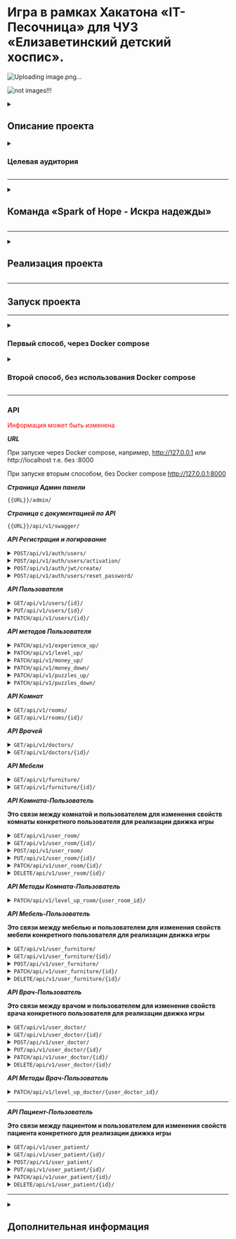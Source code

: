 # Игра в рамках Хакатона «IT-Песочница» для ЧУЗ «Елизаветинский детский хоспис».
![Uploading image.png…]()

![not images!!!](foto_for_readme/logo.jpg)

<details>
<summary>

## Описание проекта

</summary>

### Требования

***Текст***

</details>

<details>
<summary>

### Целевая аудитория

</summary>

___


*Текс.*


</details>

___
<details>
<summary>

## Команда «Spark of Hope - Искра надежды»

</summary>

| №  | ФИО                  | Должность                              | Никнейм в телеграмме  | Ссылка на проекты                   |
|----|----------------------|----------------------------------------|-----------------------|-------------------------------------|
| 1  | Михаил Кирсанов      | Тимлид                                 | @MichaelKirss         | https://github.com/MichaelKirss     |
| 2  | Мария Дранникова     | UX / UI дизайнер                       | @tonivvi              |                                     |
| 3  | Кирилл Руденко       | UX / UI дизайнер                       | @kiryarud88           |                                     |
| 4  | Мочалова Анастасия   | UX / UI дизайнер                       | @nas_mochalova        |                                     |
| 5  | Татьяна Колегаева    | UX / UI дизайнер                       | @Pozazik              |                                     |
| 6  | Дягилева Анастасия   | UX / UI дизайнер, Графический дизайнер | @AnastasiyaDyagileva  |                                     |
| 7  | Александра Кузнецова | Графический дизайнер                   | @whitegrom            |                                     |
| 8  | Анастасия Куликова   | Графический дизайнер                   | @minaychenkoa         |                                     |
| 9  | Анна Ворошилова      | Графический дизайнер                   | @Annett0552           |                                     |
| 10 | Пилипон Юлия         | Графический дизайнер                   | @ZulusY               |                                     |
| 11 | Ветошкина Светлана   | Графический дизайнер                   | @vetoshkina_s         |                                     |
| 12 | Наталия Кустова      | Графический дизайнер                   | @Talimor              |                                     |
| 13 | Алина Мишнина        | Motion design                          | @mishmalina           |                                     |
| 14 | Михайлина Кира       | Интернет-маркетолог                    | @G_Mih                |                                     |
| 15 | Елена Пчельникова    | Продакт менеджер                       | @Elena_Pchelnikova    |                                     |
| 16 | Кудрякова Виктория   | Режиссер видеомонтажа                  | @vikiklos12           |                                     |
| 17 | Надежда Пачина       | Data Scince                            | @NadezdaPachina       | https://github.com/NadezdaNN        |
| 18 | Абрашов Андрей       | Data Scince                            | @Axewyl               |                                     |
| 19 | Коковин Георгий      | Data Scientist/Analyst                 | @jirimorionow973      |                                     |
| 20 | Альберт Петцольд     | Аналитик данных                        | @palbert1984          |                                     |
| 21 | Марина Лунева        | Аналитик данных                        | @MarinaVLuneva        |                                     |
| 22 | Роман Поспелов       | Пентестер                              | @Riman93              |                                     |
| 23 | Журавлёва Елена      | Ручное тестирование                    | @EKB_Elena_Zhuravleva |                                     |
| 24 | Светлана Федотова    | Ручное тестирование                    | @ImGoldilocks         |                                     |
| 25 | Антон Зайцев         | Backend разработчик (Python)           | @BlackMarvel          | https://github.com/Hashtagich       |
| 26 | Нияз Минникаев       | Backend разработчик (Python)           | @Akviro               | https://github.com/Akvir1stone      |
| 27 | Калинкин Константин  | Backend разработчик (Python)           | @Lord_tech0110        | https://github.com/Konstantin-sama  |
| 28 | Тимур Абдулин        | Backend разработчик (GO)               | @Timurka_223          | https://github.com/Timur965         |
| 29 | Руслан Гадельшин     | Android-разработчик                    | @roxoluz              | https://github.com/GRuslan53        |
| 30 | Вадим Рогов          | Java-разработчик                       | @Diego0686            | https://github.com/VadimRogov       |
| 31 | Иван Корольков       | Frontend разработчик                   | @biorival             | https://github.com/bioRival         |
| 32 | Андрей Батан         | Frontend разработчик                   | @Andrei_Batan         | https://github.com/BatanAndrei      |
| 33 | Мейрамбек Мухтаров   |                                        | @                     |                                     |
| 34 | Юлия Соколова        |                                        | @                     |                                     |
| 36 | Болдырев Дмитрий     |                                        | @                     |                                     |
| 36 | Плаксий Вероника     |                                        | @                     |                                     |
| 37 | Яна Алексеева        |                                        | @                     |                                     |
| 38 | Алексей Григоренко   |                                        | @                     |                                     |

</details>

___
<details>
<summary>

## Реализация проекта

</summary>

Текст

</details>

___

## Запуск проекта
___

<details>

<summary>

### Первый способ, через Docker compose
</summary>

### 1. Клонирование репозиторий
```bash
git clone https://github.com/Hashtagich/hospice_game.git
```

### 2. Установка переменных окружения
***В корен проекта заполняем файл template.db.env и переименовываем его в db.env или просто создаём файл db.env и заполняем его***
```bash
POSTGRES_DB=Например, db
POSTGRES_USER=Например, db
POSTGRES_PASSWORD=Например, db
```

***В папке backend заполняем файл template.env и переименовываем его в .env или просто создаём файл .env и заполняем его***
 ```bash
 SECRET_KEY='Ваш секретный ключ проекта'
 DEBUG=Булевое значение True или False
 ALLOWED_HOSTS='Разрешенные хосты'
 LANGUAGE_CODE='Язык, например, ru'
 TIME_ZONE='Временная зона, например, UTC'

 DB_NAME='Имя Базы данных (БД), например, db'
 DB_LOGIN='Логин БД, например, db'
 DB_PASS='Пароль БД, например, db'
 DB_HOST='Хост БД, например, db'
 DB_PORT='Порт БД, например, 5432'
 
 EMAIL_BACKEND='Сервис для почты, например, django.core.mail.backends.smtp.EmailBackend'
 EMAIL_HOST='Хост почты, например для gmail smtp.gmail.com или smtp.mail.ru для mail'
 EMAIL_PORT=Порт почты, например, 587
 DEFAULT_FROM_EMAIL='Почта с которой будет отправлять письма youremail@gmail.com если выбрали smtp.gmail.com'
 EMAIL_USE_TLS=Булевое значение True или False причём EMAIL_USE_TLS не равен EMAIL_USE_SSL
 EMAIL_USE_SSL=Булевое значение True или False причём EMAIL_USE_TLS не равен EMAIL_USE_SSL
 EMAIL_HOST_PASSWORD='Пароль для внешнего приложения для доступа к почте, подробнее тут https://help.mail.ru/mail/security/protection/external/'
 NOTIFICATION_EMAIL='Перечень почт куда будут отправлять письма, пишите через пробел, можно указать одну'

 CELERY_BROKER_URL='URL-адрес брокера сообщений, например,redis://localhost:6379'
 CELERY_RESULT_BACKEND='Место хранения результатов выполнения задач, например,redis://localhost:6379'
 CELERY_ACCEPT_CONTENT='Список форматов, которые Celery будет принимать в качестве контента для задач, например,application/json'
 CELERY_TASK_SERIALIZER='Сериализатор, который будет использоваться для сериализации задач перед их отправкой, например,json'
 CELERY_RESULT_SERIALIZER='Сериализатор, который будет использоваться для сериализации результатов задач, например,json'
 ```
   

### 3. Сборка и запуск контейнеров
```bash
docker-compose up --build -d
```

### 4. Создание суперпользователя
```bash
docker-compose exec web python manage.py createsuperuser
```

</details>

<details>

<summary>

### Второй способ, без использования Docker compose
</summary>

### 1. Клонируйте репозиторий:
```bash
git clone https://github.com/Hashtagich/hospice_game.git
```

2. Запускаем backend

    2.1. Установите и активируйте виртуальное окружение:
    ```bash
    python -m venv venv
    venv/Scripts/activate  - для Windows
    venv/bin/activate - для Linux
    ```

    2.2 Перейдите в папку backend и установите зависимости:
    ```bash
    cd backend
    python -m pip install --upgrade pip
    pip install -r requirements.txt
    ```

    2.3 Находясь в папке backend создайте файл *.env* или заполните файл *template.env* и переименуйте его в *.env*:
    ```bash
    SECRET_KEY='Ваш секретный ключ проекта'
    DEBUG=Булевое значение True или False
    ALLOWED_HOSTS='Разрешенные хосты'
    LANGUAGE_CODE='Язык, например, ru'
    TIME_ZONE='Временная зона, например, UTC'
   
    DB_NAME='Имя Базы данных (БД)'
    DB_LOGIN='Логин БД'
    DB_PASS='Пароль БД'
    DB_HOST='Хост БД'
    DB_PORT='Порт БД, например, 5432'
    
    EMAIL_BACKEND='Сервис для почты, например, django.core.mail.backends.smtp.EmailBackend'
    EMAIL_HOST='Хост почты, например для gmail smtp.gmail.com или smtp.mail.ru для mail'
    EMAIL_PORT=Порт почты, например, 587
    DEFAULT_FROM_EMAIL='Почта с которой будет отправлять письма youremail@gmail.com если выбрали smtp.gmail.com'
    EMAIL_USE_TLS=Булевое значение True или False причём EMAIL_USE_TLS не равен EMAIL_USE_SSL
    EMAIL_USE_SSL=Булевое значение True или False причём EMAIL_USE_TLS не равен EMAIL_USE_SSL
    EMAIL_HOST_PASSWORD='Пароль для внешнего приложения для доступа к почте, подробнее тут https://help.mail.ru/mail/security/protection/external/'
    NOTIFICATION_EMAIL='Перечень почт куда будут отправлять письма, пишите через пробел, можно указать одну'
   
    CELERY_BROKER_URL='URL-адрес брокера сообщений, например,redis://localhost:6379'
    CELERY_RESULT_BACKEND='Место хранения результатов выполнения задач, например,redis://localhost:6379'
    CELERY_ACCEPT_CONTENT='Список форматов, которые Celery будет принимать в качестве контента для задач, например,application/json'
    CELERY_TASK_SERIALIZER='Сериализатор, который будет использоваться для сериализации задач перед их отправкой, например,json'
    CELERY_RESULT_SERIALIZER='Сериализатор, который будет использоваться для сериализации результатов задач, например,json'
    ```
   
    2.3.1 В файле backend/backend/settings.py находим переменную DATABASES и заменяем на:
    ```bash
    DATABASES = {
     'default': {
         'ENGINE': 'django.db.backends.sqlite3',
         'NAME': BASE_DIR / 'db.sqlite3',
     },
    ```
    
    2.4 Находясь в папке backend выполните миграции:
    ```bash
    python manage.py makemigrations
    python manage.py migrate
    ```
    
    2.5 Находясь в папке backend создайте суперпользователя:
    ```bash
    python manage.py createsuperuser
    ```
    
    2.6 Находясь в папке backend запустите проект:
    ```bash
    python manage.py runserver
    ```

3. Запускаем frontend

    3.1 Откройте второй терминал, перейдите в папку frontend и установите зависимости:
    ```bash
    cd frontend
    npm install
    ```
   
    3.2 Запустите frontend:
    ```bash
    npm start
    ```
</details>

___

### API



<font color="red">Информация может быть изменена</font>

***URL***

При запуске через Docker compose, например, http://127.0.0.1 или http://localhost т.е. без :8000

При запуске вторым способом, без Docker compose http://127.0.0.1:8000

***Страница Админ панели***

<code>{{URL}}/admin/</code>

***Страница с документацией по API***

<code>{{URL}}/api/v1/swagger/</code>

***API Регистрация и логирование***
<details>
<summary><code>POST/api/v1/auth/users/</code></summary>



*Регистрация пользователя. Необходимо ввести почту, никнейм и пароль. Пароль должен быть не менее 8 символов и содержать минимум одну заглавную и строчную латинскую букву и цифры.*

```
{
  "email": "user@example.com",
  "username": "string",
  "password": "string",
  "re_password": "string"
}
```

</details>
<details>
<summary><code>POST/api/v1/auth/users/activation/</code></summary>



*Активация пользователя. Необходимо ввести uid и token, приходят на почту в виде ссылки после регистрации.*

```
{
  "uid": "string",
  "token": "string"
}
```

</details>
<details>
<summary><code>POST/api/v1/auth/jwt/create/</code></summary>

*Логирование пользователя и генерация токена. Необходимо ввести никнейм и пароль пользователя.*

```
{
  "username": "string",
  "password": "string"
}
```

</details>

<details>
<summary><code>POST/api/v1/auth/users/reset_password/</code></summary>

*Запрос сброса пароль. На случай если забыли пароль на почту придёт сообщение с инструкцией по сбросу пароля. Нужно указать адрес эл. почты чтобы на неё пришло письмо.*

```
{
  "email": "user@example.com"
}
```

</details>

***API Пользователя***

<details>
<summary><code>GET/api/v1/users/{id}/</code></summary>

*Получение конкретного пользователя по ID*

```
{
  "username": "string",
  "attributes": {
    "money": 9223372036854776000,
    "puzzles": 9223372036854776000,
    "experience": 9223372036854776000,
    "level": 9223372036854776000
  }
}
```

</details>
<details>
<summary><code>PUT/api/v1/users/{id}/</code></summary>

*Полное редактирование конкретного пользователя по ID*

```
{
  "username": "string",
  "attributes": {
    "money": 9223372036854776000,
    "puzzles": 9223372036854776000,
    "experience": 9223372036854776000,
    "level": 9223372036854776000
  }
}
```

</details>
<details>
<summary><code>PATCH/api/v1/users/{id}/</code></summary>

*Частичное редактирование конкретного пользователя по ID*

```
{
  "username": "string",
  "attributes": {
    "money": 9223372036854776000,
    "puzzles": 9223372036854776000,
    "experience": 9223372036854776000,
    "level": 9223372036854776000
  }
}
```

</details>

***API методов Пользователя***

<details>
<summary><code>PATCH/api/v1/experience_up/</code></summary>

*Повышение опыта пользователя на указанную величину. Необходимо передать целое число больше 0.*

```
{
  "point": 1
}
```

</details>
<details>
<summary><code>PATCH/api/v1/level_up/</code></summary>

*Повышение уровня пользователя на указанную величину. Необходимо передать целое число больше 0.*

```
{
  "point": 1
}
```

</details>
<details>
<summary><code>PATCH/api/v1/money_up/</code></summary>

*Повышение монет пользователя на указанную величину. Необходимо передать целое число больше 0.*

```
{
  "point": 1
}
```

</details>
<details>
<summary><code>PATCH/api/v1/money_down/</code></summary>

*Уменьшение кол-ва монет пользователя на указанную величину. Необходимо передать целое число больше 0.*

```
{
  "point": 1
}
```

</details>
<details>
<summary><code>PATCH/api/v1/puzzles_up/</code></summary>

*Повышение вип валюты-пазлов пользователя на указанную величину. Необходимо передать целое число больше 0.*

```
{
  "point": 1
}
```

</details>
<details>
<summary><code>PATCH/api/v1/puzzles_down/</code></summary>

*Уменьшение кол-ва вип валюты-пазлов пользователя на указанную величину. Необходимо передать целое число больше 0.*

```
{
  "point": 1
}
```

</details>

***API Комнат***

<details>
<summary><code>GET/api/v1/rooms/</code></summary>

*Получение всех комнат*

```
[
  {
    "name": "string",
    "description": "string",
    "price": 9223372036854776000
  }
]
```

</details>
<details>
<summary><code>GET/api/v1/rooms/{id}/</code></summary>

*Получение конкретной комнаты по ID*

```
{
  "name": "string",
  "description": "string",
  "price": 9223372036854776000
}
```

</details>

***API Врачей***

<details>
<summary><code>GET/api/v1/doctors/</code></summary>

*Получение всех врачей*

```
[
  {
    "name": "string",
    "surname": "string",
    "patronymic": "string",
    "profession_name": "string",
    "work_experience": "string",
    "room": "string"
  }
]
```

</details>
<details>
<summary><code>GET/api/v1/doctors/{id}/</code></summary>

*Получение конкретного врача по ID*

```
{
  "name": "string",
  "surname": "string",
  "patronymic": "string",
  "profession_name": "string",
  "work_experience": "string",
  "room": "string"
}
```

</details>

***API Мебели***

<details>
<summary><code>GET/api/v1/furniture/</code></summary>

*Получение всей мебели*

```
[
  {
    "id": 0,
    "name": "string",
    "categories": "string",
    "price": 9223372036854776000,
    "room": "string",
    "description": "string"
  }
]
```

</details>
<details>
<summary><code>GET/api/v1/furniture/{id}/</code></summary>

*Получение конкретного мебели по ID*

```
{
  "id": 0,
  "name": "string",
  "categories": "string",
  "price": 9223372036854776000,
  "room": "string",
  "description": "string"
}
```

</details>

***API Комната-Пользователь***

**Это связи между комнатой и пользователем для изменения свойств комнаты конкретного пользователя для реализации движка игры**

<details>
<summary><code>GET/api/v1/user_room/</code></summary>

*Получение всех связей комната-пользователь*

```
[
  {
    "user": "string",
    "room": "string",
    "level": 9223372036854776000,
    "max_furniture_count": 9223372036854776000,
    "max_medical_equipment_count": 9223372036854776000,
    "max_decor_elements_count": 9223372036854776000
  }
]
```

</details>
<details>
<summary><code>GET/api/v1/user_room/{id}/</code></summary>

*Получение связи комната-пользователь по ID*

```
{
  "user": "string",
  "room": "string",
  "level": 9223372036854776000,
  "max_furniture_count": 9223372036854776000,
  "max_medical_equipment_count": 9223372036854776000,
  "max_decor_elements_count": 9223372036854776000
}
```

</details>
<details>
<summary><code>POST/api/v1/user_room/</code></summary>

*Создание связи комната-пользователь, реализация движка покупки комнаты в магазине. Если не передавать ничего кроме room, то все параметры будут выставлены по умолчанию, room указывается исходя из переданного id, user указывается текущий.*

```
{
  "room": 0,
  "level": 9223372036854776000,
  "max_furniture_count": 9223372036854776000,
  "max_medical_equipment_count": 9223372036854776000,
  "max_decor_elements_count": 9223372036854776000
}
```

</details>
<details>
<summary><code>PUT/api/v1/user_room/{id}/</code></summary>

*Полное обновление связи комната-пользователь*

```
{
  "room": 0,
  "level": 9223372036854776000,
  "max_furniture_count": 9223372036854776000,
  "max_medical_equipment_count": 9223372036854776000,
  "max_decor_elements_count": 9223372036854776000
}
```

</details>
<details>
<summary><code>PATCH/api/v1/user_room/{id}/</code></summary>

*Частичное обновление связи комната-пользователь*

```
{
  "room": 0,
  "level": 9223372036854776000,
  "max_furniture_count": 9223372036854776000,
  "max_medical_equipment_count": 9223372036854776000,
  "max_decor_elements_count": 9223372036854776000
}
```

</details>
<details>
<summary><code>DELETE/api/v1/user_room/{id}/</code></summary>

*Удаление связи комната-пользователь, скорее всего будет заблокировано*


</details>

***API Методы Комната-Пользователь***

<details>
<summary><code>PATCH/api/v1/level_up_room/{user_room_id}/</code></summary>

*Повышение уровня комнаты за монеты. Необходимо передать point - целое число больше 0, на которое увеличивается уровень и кол-во размещаемых предметов в комнате, money - это стоимость улучшения комнаты, вычитаемая из кол-ва монет пользователя.*

```
{
  "point": 1,
  "money": 1
}
```

</details>


***API Мебель-Пользователь***

**Это связи между мебелью и пользователем для изменения свойств мебели конкретного пользователя для реализации движка игры**

<details>
<summary><code>GET/api/v1/user_furniture/</code></summary>

*Получение всех связей мебель-пользователь*

```
[
  {
    "user": "string",
    "furniture": {
      "id": 0,
      "name": "string",
      "categories": "string",
      "price": 9223372036854776000,
      "room": "string",
      "description": "string"
    },
    "in_warehouse": true
  }
]
```

</details>
<details>
<summary><code>GET/api/v1/user_furniture/{id}/</code></summary>

*Получение связи мебель-пользователь по ID*

```
{
  "user": "string",
  "furniture": {
    "id": 0,
    "name": "string",
    "categories": "string",
    "price": 9223372036854776000,
    "room": "string",
    "description": "string"
  },
  "in_warehouse": true
}
```

</details>
<details>
<summary><code>POST/api/v1/user_furniture/</code></summary>

*Создание связи мебель-пользователь, реализация движка покупки мебели в магазине. Если не передавать ничего кроме furniture, то все параметры будут выставлены по умолчанию, furniture указывается исходя из переданного id, user указывается текущий.*

```
{
  "furniture": 0,
  "in_warehouse": true,
  "accommodation_room": 0
}
```

</details>
<details>
<summary><code>PATCH/api/v1/user_furniture/{id}/</code></summary>

*Частичное редактирование/размещение в комнате или отправке на склад мебели. Зависит от in_warehouse если true то проверяется комната в которую размещаем иначе отправляем на склад и делаем accommodation_room = None.*

```
{
  "furniture": 0,
  "in_warehouse": true,
  "accommodation_room": 0
}
```

</details>
<details>
<summary><code>DELETE/api/v1/user_furniture/{id}/</code></summary>

*Удаление/продажа мебели, берём стоимость мебели и делим пополам с округлением.*


</details>

***API Врач-Пользователь***

**Это связи между врачом и пользователем для изменения свойств врача конкретного пользователя для реализации движка игры**

<details>
<summary><code>GET/api/v1/user_doctor/</code></summary>

*Получение всех связей врач-пользователь*

```
[
  {
    "doctor": 0,
    "level": 9223372036854776000,
    "busyness": 9223372036854776000
  }
]
```

</details>
<details>
<summary><code>GET/api/v1/user_doctor/{id}/</code></summary>

*Получение связи врач-пользователь по ID*

```
{
  "doctor": 0,
  "level": 9223372036854776000,
  "busyness": 9223372036854776000
}
```

</details>
<details>
<summary><code>POST/api/v1/user_doctor/</code></summary>

*Создание связи врач-пользователь, реализация движка покупки врача в магазине и сразу размещения его в кабинете. Если не передавать ничего кроме doctor, то все параметры будут выставлены по умолчанию, doctor указывается исходя из переданного id, user указывается текущий.*

```
{
  "doctor": 0,
  "level": 9223372036854776000,
  "busyness": 9223372036854776000
}
```

</details>
<details>
<summary><code>PUT/api/v1/user_doctor/{id}/</code></summary>

*Полное обновление связи врач-пользователь*

```
{
  "doctor": 0,
  "level": 9223372036854776000,
  "busyness": 9223372036854776000
}
```

</details>
<details>
<summary><code>PATCH/api/v1/user_doctor/{id}/</code></summary>

*Частичное обновление связи врач-пользователь*

```
{
  "doctor": 0,
  "level": 9223372036854776000,
  "busyness": 9223372036854776000
}
```

</details>
<details>
<summary><code>DELETE/api/v1/user_doctor/{id}/</code></summary>

*Удаление связи врач-пользователь, скорее всего будет заблокировано*


</details>

***API Методы Врач-Пользователь***

<details>
<summary><code>PATCH/api/v1/level_up_doctor/{user_doctor_id}/</code></summary>

*Повышение уровня врача за монеты. Необходимо передать point - целое число больше 0, на которое увеличивается уровень и загруженность врача, money - это стоимость улучшения врача, вычитаемая из кол-ва монет пользователя.*

```
{
  "point": 1,
  "money": 1
}
```

</details>



---

***API Пациент-Пользователь***

**Это связи между пациентом и пользователем для изменения свойств пациента конкретного для реализации движка игры**

<details>
<summary><code>GET/api/v1/user_patient/</code></summary>

*Получение всех пациентов*

```
[
  {
    "patient": {
      "name": "string",
      "age": 9223372036854776000,
      "diagnosis": {
        "name": "string",
        "symptoms": "string"
      },
      "categories_procedure": [
        {
          "name": "string"
        }
      ],
      "procedure": [
        {
          "name": "string",
          "categories": "string",
          "description": "string",
          "execution_time": 9223372036854776000
        }
      ]
    },
    "is_done": true,
    "rehabilitation": 9223372036854776000
  }
]
```

</details>
<details>
<summary><code>GET/api/v1/user_patient/{id}/</code></summary>

*Получение конкретного пациента по ID*

```
{
  "patient": {
    "name": "string",
    "age": 9223372036854776000,
    "diagnosis": {
      "name": "string",
      "symptoms": "string"
    },
    "categories_procedure": [
      {
        "name": "string"
      }
    ],
    "procedure": [
      {
        "name": "string",
        "categories": "string",
        "description": "string",
        "execution_time": 9223372036854776000
      }
    ]
  },
  "is_done": true,
  "rehabilitation": 9223372036854776000
}
```

</details>
<details>
<summary><code>POST/api/v1/user_patient/</code></summary>

*Создание связи пациент-пользователь, реализация механики появления пациента. Для создания достаточно передать id пациента patient, is_done должно быть false, rehabilitation 0.*

```
{
  "patient": 0,
  "is_done": true,
  "rehabilitation": 9223372036854776000
}
```

</details>
<details>
<summary><code>PUT/api/v1/user_patient/{id}/</code></summary>

*Полное редактирование пациента*

```
{
  "patient": 0,
  "is_done": true,
  "rehabilitation": 9223372036854776000
}
```

</details>



<details>
<summary><code>PATCH/api/v1/user_patient/{id}/</code></summary>

*Частичное редактирование пациента*

```
{
  "patient": 0,
  "is_done": true,
  "rehabilitation": 9223372036854776000
}
```

</details>
<details>
<summary><code>DELETE/api/v1/user_patient/{id}/</code></summary>

*Удаление пациента*

</details>

[//]: # (___)

[//]: # ()
[//]: # (***API Пациент-Процедура***)

[//]: # ()
[//]: # (<details>)

[//]: # (<summary><code>GET/api/ссылка_на_апи/</code></summary>)

[//]: # ()
[//]: # (*Описание API*)

[//]: # ()
[//]: # (```)

[//]: # (Код)

[//]: # (```)

[//]: # ()
[//]: # (</details>)

[//]: # (<details>)

[//]: # (<summary><code>GET/api/ссылка_на_апи/</code></summary>)

[//]: # ()
[//]: # (*Описание API*)

[//]: # ()
[//]: # (```)

[//]: # (Код)

[//]: # (```)

[//]: # ()
[//]: # (</details>)

[//]: # (<details>)

[//]: # (<summary><code>GET/api/ссылка_на_апи/</code></summary>)

[//]: # ()
[//]: # (*Описание API*)

[//]: # ()
[//]: # (```)

[//]: # (Код)

[//]: # (```)

[//]: # ()
[//]: # (</details>)

[//]: # (<details>)

[//]: # (<summary><code>GET/api/ссылка_на_апи/</code></summary>)

[//]: # ()
[//]: # (*Описание API*)

[//]: # ()
[//]: # (```)

[//]: # (Код)

[//]: # (```)

[//]: # ()
[//]: # (</details>)

[//]: # (<details>)

[//]: # (<summary><code>GET/api/ссылка_на_апи/</code></summary>)

[//]: # ()
[//]: # (*Описание API*)

[//]: # ()
[//]: # (```)

[//]: # (Код)

[//]: # (```)

[//]: # ()
[//]: # (</details>)

[//]: # (<details>)

[//]: # (<summary><code>GET/api/ссылка_на_апи/</code></summary>)

[//]: # ()
[//]: # (*Описание API*)

[//]: # ()
[//]: # (```)

[//]: # (Код)

[//]: # (```)

[//]: # ()
[//]: # (</details>)



___

<details>
<summary>

## Дополнительная информация

</summary>

+ ***Дизайн игры на биханс — .***

</details>

